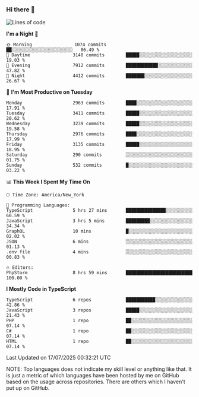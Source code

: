 ### Hi there 👋

<!--
**LynxJinxxy/LynxJinxxy** is a ✨ _special_ ✨ repository because its `README.md` (this file) appears on your GitHub profile.

Here are some ideas to get you started:

- 🔭 I’m currently working on ...
- 🌱 I’m currently learning ...
- 👯 I’m looking to collaborate on ...
- 🤔 I’m looking for help with ...
- 💬 Ask me about ...
- 📫 How to reach me: ...
- 😄 Pronouns: ...
- ⚡ Fun fact: ...
-->

<!--START_SECTION:waka-->
![Lines of code](https://img.shields.io/badge/From%20Hello%20World%20I%27ve%20Written-24.9%20million%20lines%20of%20code-blue)

**I'm a Night 🦉** 

```text
🌞 Morning                1074 commits        ██░░░░░░░░░░░░░░░░░░░░░░░   06.49 % 
🌆 Daytime                3148 commits        █████░░░░░░░░░░░░░░░░░░░░   19.03 % 
🌃 Evening                7912 commits        ████████████░░░░░░░░░░░░░   47.82 % 
🌙 Night                  4412 commits        ███████░░░░░░░░░░░░░░░░░░   26.67 % 
```
📅 **I'm Most Productive on Tuesday** 

```text
Monday                   2963 commits        ████░░░░░░░░░░░░░░░░░░░░░   17.91 % 
Tuesday                  3411 commits        █████░░░░░░░░░░░░░░░░░░░░   20.62 % 
Wednesday                3239 commits        █████░░░░░░░░░░░░░░░░░░░░   19.58 % 
Thursday                 2976 commits        ████░░░░░░░░░░░░░░░░░░░░░   17.99 % 
Friday                   3135 commits        █████░░░░░░░░░░░░░░░░░░░░   18.95 % 
Saturday                 290 commits         ░░░░░░░░░░░░░░░░░░░░░░░░░   01.75 % 
Sunday                   532 commits         █░░░░░░░░░░░░░░░░░░░░░░░░   03.22 % 
```


📊 **This Week I Spent My Time On** 

```text
🕑︎ Time Zone: America/New_York

💬 Programming Languages: 
TypeScript               5 hrs 27 mins       ███████████████░░░░░░░░░░   60.59 % 
JavaScript               3 hrs 5 mins        █████████░░░░░░░░░░░░░░░░   34.34 % 
GraphQL                  10 mins             █░░░░░░░░░░░░░░░░░░░░░░░░   02.02 % 
JSON                     6 mins              ░░░░░░░░░░░░░░░░░░░░░░░░░   01.13 % 
.env file                4 mins              ░░░░░░░░░░░░░░░░░░░░░░░░░   00.83 % 

🔥 Editors: 
PhpStorm                 8 hrs 59 mins       █████████████████████████   100.00 % 
```

**I Mostly Code in TypeScript** 

```text
TypeScript               6 repos             ███████████░░░░░░░░░░░░░░   42.86 % 
JavaScript               3 repos             █████░░░░░░░░░░░░░░░░░░░░   21.43 % 
PHP                      1 repo              ██░░░░░░░░░░░░░░░░░░░░░░░   07.14 % 
C#                       1 repo              ██░░░░░░░░░░░░░░░░░░░░░░░   07.14 % 
HTML                     1 repo              ██░░░░░░░░░░░░░░░░░░░░░░░   07.14 % 
```




 Last Updated on 17/07/2025 00:32:21 UTC
<!--END_SECTION:waka-->
NOTE: Top languages does not indicate my skill level or anything like that. It is just a metric of which languages have been hosted by me on GitHub based on the usage across repositories. There are others which I haven't put up on GitHub.
